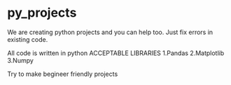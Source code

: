 # py_projects
We are creating python projects and you can help too.
Just fix errors in existing code.

All code is written in python
  ACCEPTABLE LIBRARIES
  1.Pandas
  2.Matplotlib
  3.Numpy

Try to make begineer friendly projects
